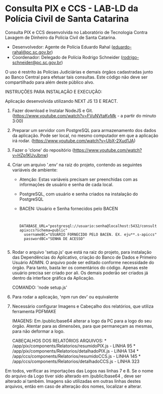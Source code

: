 # Consulta PIX e CCS - LAB-LD da Polícia Civil de Santa Catarina

Consulta PIX e CCS desenvolvida no Laboratório de Tecnologia Contra Lavagem de Dinheiro da Polícia Civil de Santa Catarina.

- Desenvolvedor: Agente de Polícia Eduardo Rahal (eduardo-rahal@pc.sc.gov.br)
- Coordenador: Delegado de Polícia Rodrigo Schneider (rodrigo-schneider@pc.sc.gov.br)

O uso é restrito às Polícias Judiciárias e demais órgãos cadastradas junto ao Banco Central para efetuar tais consultas.
Este código não deve ser compartilhado para além deste público alvo.

INSTRUÇÕES PARA INSTALAÇÃO E EXECUÇÃO:

Aplicação desenvolvida utilizando NEXT JS 13 E REACT.

1. Fazer download e Instalar NodeJS e Git. (https://www.youtube.com/watch?v=FVuNVtaKvMk - a partir do minuto 3:00)
   
2. Preparar um servidor com PostgreSQL para armazenamento dos dados da aplicação. Pode ser local, no mesmo computador em que a aplicação irá rodar. (https://www.youtube.com/watch?v=UbX-2Xud1JA)
   
3. Fazer o 'clone' do repositório (https://www.youtube.com/watch?v=HZp1KUvJbnw)

4. Criar um arquivo '.env' na raiz do projeto, contendo as seguintes variáveis de ambiente:
    * Atenção: Estas variáveis precisam ser preenchidas com as informações de usuário e senha de cada local.
    * PostgreSQL, com usuário e senha criados na instalação do PostgreSQL
    * BACEN: Usuário e Senha fornecidos pelo BACEN
        
        <code>
        DATABASE_URL="postgresql://usuario:senha@localhost:5432/consultapixccs?schema=public"
        usernameBC="USUÁRIO FORNECIDO PELO BACEN. EX. eju**.s-apiccs"
        passwordBC="SENHA DE ACESSO"
        </code>
        
5. Rodar o arquivo 'setup.js' que está na raiz do projeto, para instalação das Dependências do Aplicativo, criação do Banco de Dados e Primeiro Usuário ADMIN. O arquivo pode ser editado conforme necessidade do órgão. Para tanto, basta ler os comentários do código. Apenas este usuário precisa ser criado por ali. Os demais poderão ser criados já dentro da interface gráfica da Aplicação. 

    COMANDO: 'node setup.js'

6. Para rodar a aplicação, 'npm run dev' ou equivalente

7. Necessário configurar Imagens e Cabeçalho dos relatórios, que utiliza ferramenta PDFMAKE
   
    IMAGENS:
        Em /public/base64 alterar a logo da PC para a logo do seu órgão. Atentar para as dimensões, para que permaneçam as mesmas, para não deformar a logo.
   
    CABEÇALHOS DOS RELATÓRIOS
        ARQUIVOS:
            * /app/pix/components/Relatorios/resumidoPIX.js - LINHA 95
            * /app/pix/components/Relatorios/detalhadoPIX.js - LINHA 134
            * /app/ccs/components/Relatorios/resumidoCCS.js - LINHA 145
            * /app/ccs/components/Relatorios/detalhadoCCS.js - LINHA 323
  
  Em todos, verificar as importações das Logos nas linhas 7 e 8. Se o nome do arquivo da Logo tiver sido alterado em /public/base64 , deve ser alterado aí também. Imagens são utilizadas em outras linhas destes arquivos, então em caso de alteração dos nomes, localizar e alterar.